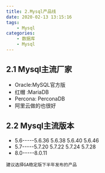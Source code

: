 ```yaml
---
title: 2.Mysql产品线
date: 2020-02-13 13:15:16
tags:
    - Mysql
categories:
    - 数据库
    - Mysql
---
```




## 2.1 Mysql主流厂家
- Oracle:MySQL官方版
- 红帽 :MariaDB
- Percona: PerconaDB
- 阿里云做的也很好

## 2.2 Mysql主流版本
- 5.6-----5.6.36 5.6.38 5.6.40 5.6.46
- 5.7-----5.7.20 5.7.22 5.7.24 5.7.28
- 8.0-----8.0.11

`建议选择GA稳定版下半年发布的产品`

